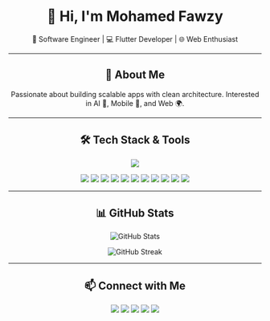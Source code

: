 <h1 align="center">👋 Hi, I'm Mohamed Fawzy</h1>

<p align="center">
  🚀 Software Engineer | 💻 Flutter Developer | 🌐 Web Enthusiast
</p>

---

<h2 align="center">🌟 About Me</h2>
<p align="center">
  Passionate about building scalable apps with clean architecture.  
  Interested in AI 🤖, Mobile 📱, and Web 🌍.  
</p>

---

<h2 align="center">🛠️ Tech Stack & Tools</h2>

<p align="center">
  <img src="https://skillicons.dev/icons?i=html,css,js,bootstrap,nodejs,express,mongodb,firebase,supabase,flutter,dart,git,github,figma,xd,vscode,androidstudio" />
</p>

<p align="center">
  <!-- Extra badges for stuff not in skillicons -->
  <img src="https://img.shields.io/badge/Nodemon-76D04B?style=for-the-badge&logo=nodemon&logoColor=white" />
  <img src="https://img.shields.io/badge/API-0096D6?style=for-the-badge&logo=fastapi&logoColor=white" />
  <img src="https://img.shields.io/badge/StateMgmt-6C63FF?style=for-the-badge&logo=flutter&logoColor=white" />
  <img src="https://img.shields.io/badge/Provider-4285F4?style=for-the-badge&logo=flutter&logoColor=white" />
  <img src="https://img.shields.io/badge/Bloc-FFCA28?style=for-the-badge&logo=flutter&logoColor=black" />
  <img src="https://img.shields.io/badge/Riverpod-0FA958?style=for-the-badge&logo=flutter&logoColor=white" />
  <img src="https://img.shields.io/badge/Hive-F6C915?style=for-the-badge&logo=hive&logoColor=black" />
  <img src="https://img.shields.io/badge/SharedPrefs-4285F4?style=for-the-badge&logo=google&logoColor=white" />
  <img src="https://img.shields.io/badge/HydratedBloc-FF5722?style=for-the-badge&logo=flutter&logoColor=white" />
  <img src="https://img.shields.io/badge/CleanArch-2C2C2C?style=for-the-badge&logo=arch-linux&logoColor=white" />
  <img src="https://img.shields.io/badge/MVVM-9C27B0?style=for-the-badge&logo=flutter&logoColor=white" />
</p>

---

<h2 align="center">📊 GitHub Stats</h2>
<p align="center">
  <img src="https://github-readme-stats.vercel.app/api?username=Mo7amed-Fawzy&show_icons=true&theme=tokyonight&hide_border=true" alt="GitHub Stats" />
</p>
<p align="center">
  <img src="https://github-readme-streak-stats.herokuapp.com?user=Mo7amed-Fawzy&theme=tokyonight&hide_border=true" alt="GitHub Streak" />
</p>

---

<h2 align="center">📫 Connect with Me</h2>
<p align="center">
  <a href="https://wa.me/201234567890" target="_blank"><img src="https://skillicons.dev/icons?i=whatsapp" /></a>
  <a href="https://facebook.com/yourusername" target="_blank"><img src="https://skillicons.dev/icons?i=facebook" /></a>
  <a href="https://discord.gg/yourserver" target="_blank"><img src="https://skillicons.dev/icons?i=discord" /></a>
  <a href="https://www.linkedin.com/in/mohamed-fawzy-721176268" target="_blank"><img src="https://skillicons.dev/icons?i=linkedin" /></a>
  <a href="mailto:m07amed1st@gmail.com"><img src="https://skillicons.dev/icons?i=gmail" /></a>
</p>
